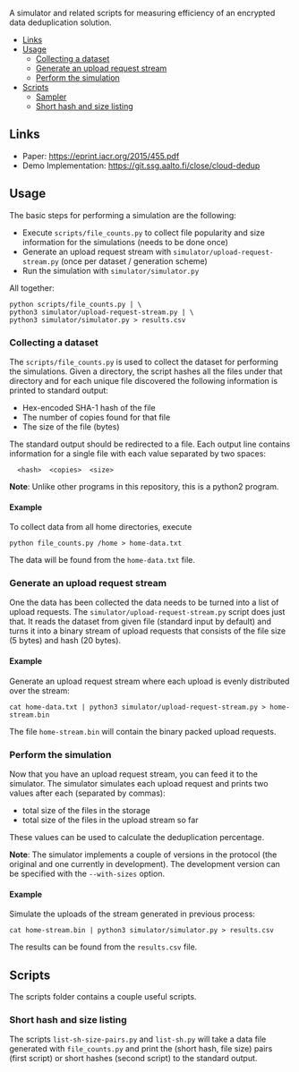 A simulator and related scripts for measuring efficiency of an encrypted data
deduplication solution.

* [Links](#links)
* [Usage](#usage)
  * [Collecting a dataset](#collecting-a-dataset)
  * [Generate an upload request stream](#generate-an-upload-request-stream)
  * [Perform the simulation](#perform-the-simulation)
* [Scripts](#scripts)
  * [Sampler](#sampler)
  * [Short hash and size listing](#short-hash-and-size-listing)

## Links
* Paper: https://eprint.iacr.org/2015/455.pdf
* Demo Implementation: https://git.ssg.aalto.fi/close/cloud-dedup

## Usage

The basic steps for performing a simulation are the following:
* Execute `scripts/file_counts.py` to collect file popularity and size
information for the simulations (needs to be done once)
* Generate an upload request stream with `simulator/upload-request-stream.py`
(once per dataset / generation scheme)
* Run the simulation with `simulator/simulator.py`

All together:
```shell
python scripts/file_counts.py | \
python3 simulator/upload-request-stream.py | \
python3 simulator/simulator.py > results.csv
```

### Collecting a dataset
The `scripts/file_counts.py` is used to collect the dataset for performing the
simulations. Given a directory, the script hashes all the files under that
directory and for each unique file discovered the following information is
printed to standard output:
* Hex-encoded SHA-1 hash of the file
* The number of copies found for that file
* The size of the file (bytes)

The standard output should be redirected to a file. Each output line contains
information for a single file with each value separated by two spaces:
```
  <hash>  <copies>  <size>
```

__Note__: Unlike other programs in this repository, this is a python2 program.

#### Example
To collect data from all home directories, execute
```shell
python file_counts.py /home > home-data.txt
```

The data will be found from the `home-data.txt` file.

### Generate an upload request stream
One the data has been collected the data needs to be turned into a list of
upload requests. The `simulator/upload-request-stream.py` script does just that.
It reads the dataset from given file (standard input by default) and turns it
into a binary stream of upload requests that consists of the file size (5
bytes) and hash (20 bytes).

#### Example
Generate an upload request stream where each upload is evenly distributed over
the stream:
```
cat home-data.txt | python3 simulator/upload-request-stream.py > home-stream.bin
```

The file `home-stream.bin` will contain the binary packed upload requests.

### Perform the simulation
Now that you have an upload request stream, you can feed it to the simulator.
The simulator simulates each upload request and prints two values after each
(separated by commas):
* total size of the files in the storage
* total size of the files in the upload stream so far

These values can be used to calculate the deduplication percentage.

__Note__: The simulator implements a couple of versions in the protocol (the
original and one currently in development). The development version can be
specified with the `--with-sizes` option.

#### Example
Simulate the uploads of the stream generated in previous process:
```
cat home-stream.bin | python3 simulator/simulator.py > results.csv
```

The results can be found from the `results.csv` file.

## Scripts
The scripts folder contains a couple useful scripts.

### Short hash and size listing
The scripts `list-sh-size-pairs.py` and `list-sh.py` will take a data file
generated with `file_counts.py` and print the (short hash, file size) pairs
(first script) or short hashes (second script) to the standard output.
